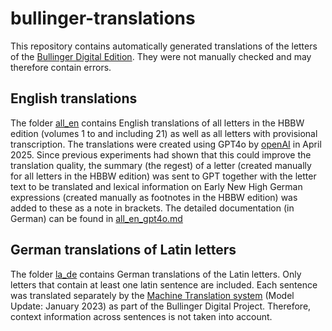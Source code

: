 # bullinger-translations

This repository contains automatically generated translations of the letters of the [Bullinger Digital Edition](https://www.bullinger-digital.ch/).
They were not manually checked and may therefore contain errors.

## English translations

The folder [all_en](all_en) contains English translations of all letters in the HBBW edition (volumes 1 to and including 21) as well as all letters with provisional transcription. The translations were created using GPT4o by [openAI](https://openai.com/) in April 2025. Since previous experiments had shown that this could improve the translation quality, the summary (the regest) of a letter (created manually for all letters in the HBBW edition) was sent to GPT together with the letter text to be translated and lexical information on Early New High German expressions (created manually as footnotes in the HBBW edition) was added to these as a note in brackets. The detailed documentation (in German) can be found in [all_en_gpt4o.md](all_en_gpt4o.md)

## German translations of Latin letters

The folder [la_de](la_de) contains German translations of the Latin letters. Only letters that contain at least one
latin sentence are included. Each sentence was translated separately by the
[Machine Translation system](https://translate.bullinger-digital.ch/) (Model Update: January 2023) as part of the Bullinger
Digital Project. Therefore, context information across sentences is not taken into account.
